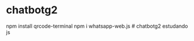 # chatbotg2
npm install qrcode-terminal
npm i whatsapp-web.js
#   c h a t b o t g 2   e s t u d a n d o   j s \  
 